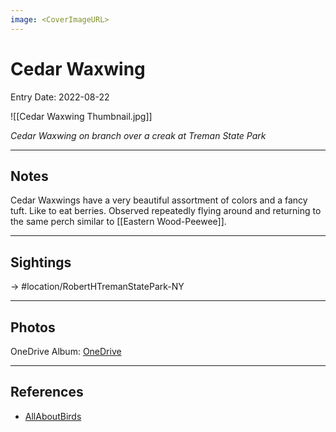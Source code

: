 ```yaml
---
image: <CoverImageURL>
---
```


# Cedar Waxwing
Entry Date: 2022-08-22

![[Cedar Waxwing Thumbnail.jpg]]

*Cedar Waxwing on branch over a creak at Treman State Park*

---------------------------------------------------------------
## Notes
Cedar Waxwings have a very beautiful assortment of colors and a fancy tuft. Like to eat berries. Observed repeatedly flying around and returning to the same perch similar to [[Eastern Wood-Peewee]].

---------------------------------------------------------------
## Sightings

-> #location/RobertHTremanStatePark-NY 


---------------------------------------------------------------
## Photos
OneDrive Album: [OneDrive](https://1drv.ms/u/s!AvaIuMdCo_w-7RdTSXXbmGOEc4GU?e=L0vcda)

---------------------------------------------------------------
## References
- [AllAboutBirds](https://www.allaboutbirds.org/guide/Cedar_Waxwing/overview)